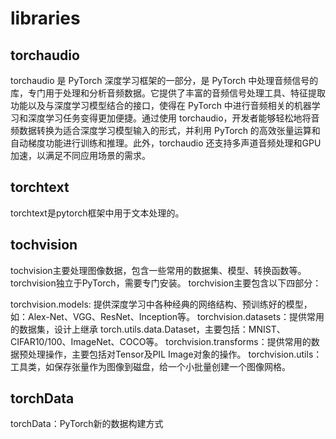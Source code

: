 # libraries
## torchaudio
 torchaudio 是 PyTorch 深度学习框架的一部分，是 PyTorch 中处理音频信号的库，专门用于处理和分析音频数据。它提供了丰富的音频信号处理工具、特征提取功能以及与深度学习模型结合的接口，使得在 PyTorch 中进行音频相关的机器学习和深度学习任务变得更加便捷。通过使用 torchaudio，开发者能够轻松地将音频数据转换为适合深度学习模型输入的形式，并利用 PyTorch 的高效张量运算和自动梯度功能进行训练和推理。此外，torchaudio 还支持多声道音频处理和GPU加速，以满足不同应用场景的需求。

## torchtext
torchtext是pytorch框架中用于文本处理的。

## tochvision
tochvision主要处理图像数据，包含一些常用的数据集、模型、转换函数等。torchvision独立于PyTorch，需要专门安装。
torchvision主要包含以下四部分：

torchvision.models: 提供深度学习中各种经典的网络结构、预训练好的模型，如：Alex-Net、VGG、ResNet、Inception等。
torchvision.datasets：提供常用的数据集，设计上继承 torch.utils.data.Dataset，主要包括：MNIST、CIFAR10/100、ImageNet、COCO等。
torchvision.transforms：提供常用的数据预处理操作，主要包括对Tensor及PIL Image对象的操作。
torchvision.utils：工具类，如保存张量作为图像到磁盘，给一个小批量创建一个图像网格。


## torchData
torchData：PyTorch新的数据构建方式
